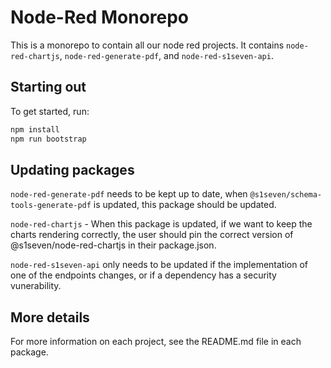 # Node-Red Monorepo

This is a monorepo to contain all our node red projects. It contains `node-red-chartjs`, `node-red-generate-pdf`, and `node-red-s1seven-api`.

## Starting out

To get started, run:

```sh
npm install
npm run bootstrap
```

## Updating packages

`node-red-generate-pdf` needs to be kept up to date, when `@s1seven/schema-tools-generate-pdf` is updated, this package should be updated.

`node-red-chartjs` - When this package is updated, if we want to keep the charts rendering correctly, the user should pin the correct version of @s1seven/node-red-chartjs in their package.json.

`node-red-s1seven-api` only needs to be updated if the implementation of one of the endpoints changes, or if a dependency has a security vunerability.

## More details

For more information on each project, see the README.md file in each package.

